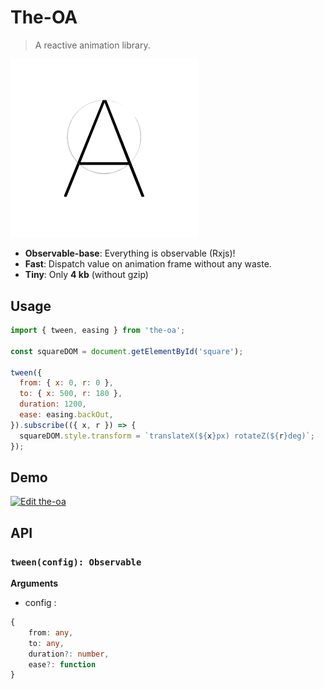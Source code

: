 # The-OA

> A reactive animation library.

<img src="https://github.com/Jerry-Hong/react-oa/blob/master/assets/logo.png?raw=true" width="300">

- **Observable-base**: Everything is observable (Rxjs)!
- **Fast**: Dispatch value on animation frame without any waste.
- **Tiny**: Only **4 kb** (without gzip)

## Usage

```javascript
import { tween, easing } from 'the-oa';

const squareDOM = document.getElementById('square');

tween({
  from: { x: 0, r: 0 },
  to: { x: 500, r: 180 },
  duration: 1200,
  ease: easing.backOut,
}).subscribe(({ x, r }) => {
  squareDOM.style.transform = `translateX(${x}px) rotateZ(${r}deg)`;
});
```

## Demo

[![Edit the-oa](https://codesandbox.io/static/img/play-codesandbox.svg)](https://codesandbox.io/s/v07llx1l90)

## API

### `tween(config): Observable`

**Arguments**

- config : 

```typescript
{
    from: any,
    to: any,
    duration?: number,
    ease?: function
}
```

